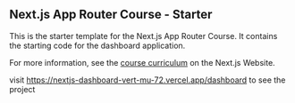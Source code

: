 ## Next.js App Router Course - Starter

This is the starter template for the Next.js App Router Course. It contains the starting code for the dashboard application.

For more information, see the [course curriculum](https://nextjs.org/learn) on the Next.js Website.

visit https://nextjs-dashboard-vert-mu-72.vercel.app/dashboard to see the project 
